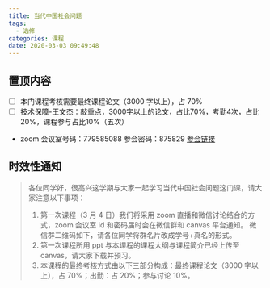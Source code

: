 ```yaml
---
title: 当代中国社会问题
tags:
  - 选修
categories: 课程
date: 2020-03-03 09:49:48
---
```


## 置顶内容

- [ ] 本门课程考核需要最终课程论文（3000 字以上），占 70%
- [ ] 技术保障-王文杰：敲重点，3000字以上的论文，占比70%，考勤4次，占比20%，课程参与占比10%（五次）
- zoom 会议室号码：779585088 参会密码：875829 [参会链接](https://zoom.us/j/779585088)

<!--more-->

## 时效性通知

> 各位同学好，很高兴这学期与大家一起学习当代中国社会问题这门课，请大家注意以下事项：
>
> 1. 第一次课程（3 月 4 日）我们将采用 zoom 直播和微信讨论结合的方式，zoom 会议室 id 和密码届时会在微信群和 canvas 平台通知。 微信群二维码如下，请各位同学将群名片改成学号+真名的形式。
> 2. 第一次课程所用 ppt 与本课程的课程大纲与课程简介已经上传至 canvas，请大家下载并预习。
> 3. 本课程的最终考核方式由以下三部分构成：最终课程论文（3000 字以上），占 70%；出勤：占 20%；参与讨论 10%。
